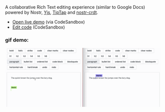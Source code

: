 A collaborative Rich Text editing experience (similar to Google Docs) powered by Nostr, [Yjs](https://github.com/yjs/yjs), [TipTap](https://www.tiptap.dev) and [nostr-crdt](https://github.com/yousefED/nostr-crdt).

- [Open live demo](https://x1xu4r.csb.app/) (via CodeSandbox)
- [Edit code](https://codesandbox.io/s/github/YousefED/nostr-crdt/tree/main/examples/rich-text-tiptap?file=/src/App.tsx) (CodeSandbox)

### gif demo:

![screenshot](richtext.gif)
